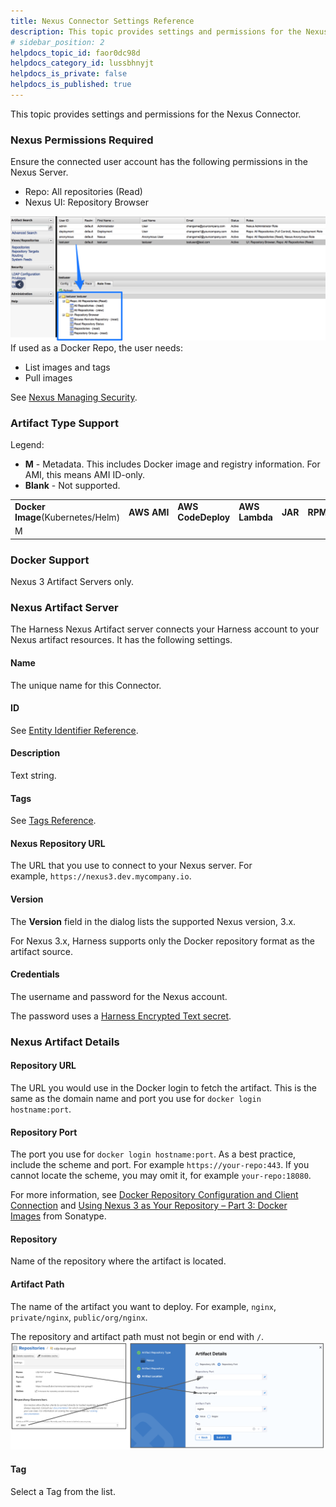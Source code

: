 ```yaml
---
title: Nexus Connector Settings Reference
description: This topic provides settings and permissions for the Nexus Connector. In this topic --  Nexus Permissions Required. Artifact Type Support. Docker Support. Nexus Artifact Server Name. ID. Description. Ta…
# sidebar_position: 2
helpdocs_topic_id: faor0dc98d
helpdocs_category_id: lussbhnyjt
helpdocs_is_private: false
helpdocs_is_published: true
---
```


This topic provides settings and permissions for the Nexus Connector.

### Nexus Permissions Required

Ensure the connected user account has the following permissions in the Nexus Server.

* Repo: All repositories (Read)
* Nexus UI: Repository Browser

![](./static/nexus-connector-settings-reference-05.png)
If used as a Docker Repo, the user needs:

* List images and tags
* Pull images

See [Nexus Managing Security](https://help.sonatype.com/display/NXRM2/Managing+Security).

### Artifact Type Support

Legend:

* **M** - Metadata. This includes Docker image and registry information. For AMI, this means AMI ID-only.
* **Blank** - Not supported.



|  |  |  |  |  |  |  |  |  |  |  |
| --- | --- | --- | --- | --- | --- | --- | --- | --- | --- | --- |
| **Docker Image**(Kubernetes/Helm) | **AWS** **AMI** | **AWS CodeDeploy** | **AWS Lambda** | **JAR** | **RPM** | **TAR** | **WAR** | **ZIP** | **PCF** | **IIS** |
| M |  |  |  |  |  |  |  |  |  | M |

### Docker Support

Nexus 3 Artifact Servers only.

### Nexus Artifact Server

The Harness Nexus Artifact server connects your Harness account to your Nexus artifact resources. It has the following settings.

#### Name

The unique name for this Connector.

#### ID

See [Entity Identifier Reference](../../20_References/entity-identifier-reference.md).

#### Description

Text string.

#### Tags

See [Tags Reference](../../20_References/tags-reference.md).

#### Nexus Repository URL

The URL that you use to connect to your Nexus server. For example, `https://nexus3.dev.mycompany.io`.

#### Version

The **Version** field in the dialog lists the supported Nexus version, 3.x.

For Nexus 3.x, Harness supports only the Docker repository format as the artifact source.

#### Credentials

The username and password for the Nexus account.

The password uses a [Harness Encrypted Text secret](../../6_Security/add-use-text-secrets.md).

### Nexus Artifact Details

#### Repository URL

The URL you would use in the Docker login to fetch the artifact. This is the same as the domain name and port you use for `docker login hostname:port`.

#### Repository Port

The port you use for `docker login hostname:port`. As a best practice, include the scheme and port. For example `https://your-repo:443`. If you cannot locate the scheme, you may omit it, for example `your-repo:18080`.

For more information, see [Docker Repository Configuration and Client Connection](https://support.sonatype.com/hc/en-us/articles/115013153887-Docker-Repository-Configuration-and-Client-Connection) and [Using Nexus 3 as Your Repository – Part 3: Docker Images](https://blog.sonatype.com/using-nexus-3-as-your-repository-part-3-docker-images) from Sonatype.

#### Repository

Name of the repository where the artifact is located.

#### Artifact Path

The name of the artifact you want to deploy. For example, `nginx`, `private/nginx`, `public/org/nginx`.

The repository and artifact path must not begin or end with `/`.![](./static/nexus-connector-settings-reference-06.png)
#### Tag

Select a Tag from the list.

